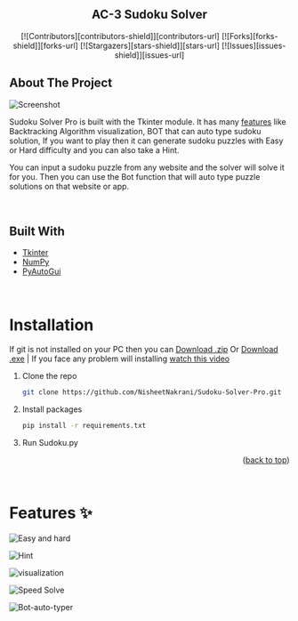 <div id="top"></div>

<!-- PROJECT LOGO -->
<div align="center">
<h2 aling="center">AC-3 Sudoku Solver</h2>
</div>

<div align="center">

[![Contributors][contributors-shield]][contributors-url]
[![Forks][forks-shield]][forks-url]
[![Stargazers][stars-shield]][stars-url]
[![Issues][issues-shield]][issues-url]

</div>

<!-- ABOUT THE PROJECT -->
## About The Project

![Screenshot](https://user-images.githubusercontent.com/62321150/156773045-53b275a6-a980-46f3-b570-7429ab087af8.png)

Sudoku Solver Pro is built with the Tkinter module. It has many <a href="#Features">features</a> like Backtracking Algorithm visualization, BOT that can auto type sudoku solution, If you want to play then it can generate sudoku puzzles with Easy or Hard difficulty and you can also take a Hint.

You can input a sudoku puzzle from any website and the solver will solve it for you. Then you can use the Bot function that will auto type puzzle solutions on that website or app.

<br>

## Built With

* [Tkinter](https://docs.python.org/3/library/tkinter.html)
* [NumPy](https://numpy.org/)
* [PyAutoGui](https://pyautogui.readthedocs.io/en/latest/)

<br>

# Installation
<p>If git is not installed on your PC then you can <a href="https://github.com/NisheetNakrani/Sudoku-Solver-Pro/archive/refs/heads/master.zip">Download .zip</a> Or <a href="https://mega.nz/file/tIgk2DCb#SjTqtHEAbN48y9aJH0dpZLuSfE7oyBXKt9gahqFWjc4">Download .exe</a> | If you face any problem will installing <a href="https://youtu.be/X6huKg_nkbw">watch this video</a></p>

1. Clone the repo
   ```sh
   git clone https://github.com/NisheetNakrani/Sudoku-Solver-Pro.git
   ```
2. Install packages
   ```sh
   pip install -r requirements.txt
   ```
3. Run Sudoku.py


<p align="right">(<a href="#top">back to top</a>)</p>

<br>

<div id="Features"></div>

#  Features ✨

![Easy and hard](https://user-images.githubusercontent.com/62321150/156776591-f08dd9c6-b874-48ee-a896-75083abf535c.gif)

![Hint](https://user-images.githubusercontent.com/62321150/156775851-496cc9e4-906f-4206-a195-aa20b9425840.gif) 

![visualization](https://user-images.githubusercontent.com/62321150/156776640-14dfdb93-3551-4f35-9f24-dd0a5780ab0b.gif)

![Speed Solve](https://user-images.githubusercontent.com/62321150/156776614-d5f98b06-586a-49c8-a813-200de7494133.gif)

![Bot-auto-typer](https://user-images.githubusercontent.com/62321150/156776123-2b29e926-2171-477d-b9c2-dae61975fcbe.gif)
